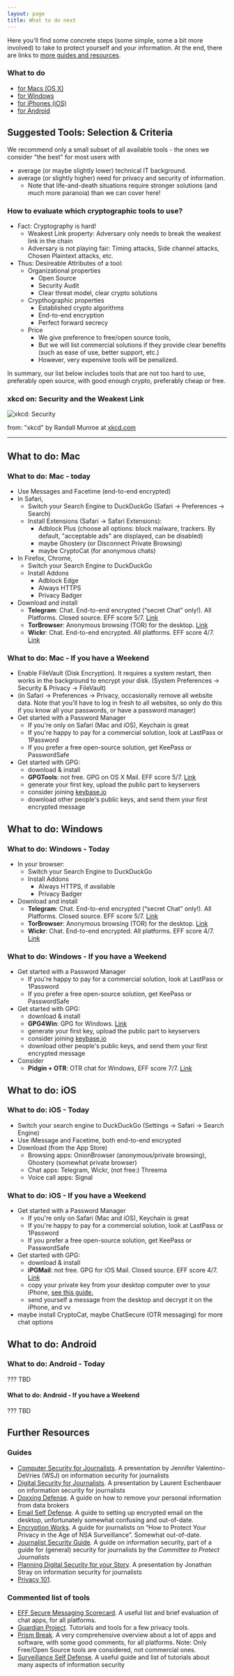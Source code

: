 ```yaml
---
layout: page
title: What to do next
---
```


Here you'll find some concrete steps (some simple, some a bit more involved) to take to protect yourself and your information. At the end, there are links to [more guides and resources](#further-links).

### What to do
- [for Macs (OS X)](#wtd-mac)
- [for Windows](#wtd-win)
- [for iPhones (iOS)](#wtd-ios)
- [for Android](#wtd-android)

## Suggested Tools: Selection & Criteria

We recommend only a small subset of all available tools - the ones we consider "the best" for most users with

- average (or maybe slightly lower) technical IT background.
- average (or slightly higher) need for privacy and security of information.
  - Note that life-and-death situations require stronger solutions (and much more paranoia) than we can cover here!

### How to evaluate which cryptographic tools to use?

- Fact: Cryptography is hard!
    - Weakest Link property: Adversary only needs to break the weakest link in the chain
    - Adversary is not playing fair: Timing attacks, Side channel attacks, Chosen Plaintext attacks, etc. 
- Thus: Desireable Attributes of a tool:
    - Organizational properties
        - Open Source
        - Security Audit
        - Clear threat model, clear crypto solutions
    - Crypthographic properties
        - Established crypto algorithms
        - End-to-end encryption
        - Perfect forward secrecy
    - Price
        - We give preference to free/open source tools,
        - But we will list commercial solutions if they provide clear benefits (such as ease of use, better support, etc.)
        - However, very expensive tools will be penalized.
        
In summary, our list below includes tools that are not too hard to use, preferably open source, with good enough crypto, preferably cheap or free.


### xkcd on: Security and the Weakest Link

![xkcd: Security](http://imgs.xkcd.com/comics/security.png)

from: "xkcd" by Randall Munroe at [xkcd.com](https://xkcd.com/538/)

---

## <a name="wtd-mac"></a> What to do: Mac

### What to do: Mac - today

- Use Messages and Facetime (end-to-end encrypted)
- In Safari,
    - Switch your Search Engine to DuckDuckGo (Safari -> Preferences -> Search)
    - Install Extensions (Safari -> Safari Extensions):
        - Adblock Plus (choose all options: block malware, trackers. By default, "acceptable ads" are displayed, can be disabled)
        - maybe Ghostery (or Disconnect Private Browsing)
        - maybe CryptoCat (for anonymous chats)
- In Firefox, Chrome,
    - Switch your Search Engine to DuckDuckGo
    - Install Addons
        - Adblock Edge
        - Always HTTPS
        - Privacy Badger
- Download and install
    - **Telegram**: Chat. End-to-end encrypted (“secret Chat” only!). All Platforms. Closed source. EFF score 5/7. [Link](https://telegram.org/)
    - **TorBrowser**: Anonymous browsing (TOR) for the desktop. [Link](https://www.torproject.org)
    - **Wickr**: Chat. End-to-end encrypted. All platforms. EFF score 4/7. [Link](https://wickr.com)

### What to do: Mac - If you have a Weekend

- Enable FileVault (Disk Encryption). It requires a system restart, then works in the background to encrypt your disk. (System Preferences -> Security & Privacy -> FileVault)
- (in Safari -> Preferences -> Privacy, occasionally remove all website data. Note that you'll have to log in fresh to all websites, so only do this if you know all your passwords, or have a password manager)
- Get started with a Password Manager
    - If you're only on Safari (Mac and iOS), Keychain is great
    - If you're happy to pay for a commercial solution, look at LastPass or 1Password
    - If you prefer a free open-source solution, get KeePass or PasswordSafe
- Get started with GPG:
    - download & install   
    - **GPGTools**: not free. GPG on OS X Mail. EFF score 5/7. [Link](https://gpgtools.org)
    - generate your first key, upload the public part to keyservers
    - consider joining [keybase.io](https://keybase.io)
    - download other people's public keys, and send them your first encrypted message

## <a name="wtd-win"></a> What to do: Windows

### What to do: Windows - Today

- In your browser:
    - Switch your Search Engine to DuckDuckGo
    - Install Addons
        - Always HTTPS, if available
        - Privacy Badger
- Download and install
    - **Telegram**: Chat. End-to-end encrypted (“secret Chat” only!). All Platforms. Closed source. EFF score 5/7. [Link](https://telegram.org/)
    - **TorBrowser**: Anonymous browsing (TOR) for the desktop. [Link](https://www.torproject.org)
    - **Wickr**: Chat. End-to-end encrypted. All platforms. EFF score 4/7. [Link](https://wickr.com)


### What to do: Windows - If you have a Weekend

- Get started with a Password Manager
    - If you're happy to pay for a commercial solution, look at LastPass or 1Password
    - If you prefer a free open-source solution, get KeePass or PasswordSafe
- Get started with GPG:
    - download & install   
    - **GPG4Win**: GPG for Windows. [Link](http://www.gpg4win.org/)    
    - generate your first key, upload the public part to keyservers
    - consider joining [keybase.io](https://keybase.io)
    - download other people's public keys, and send them your first encrypted message
- Consider 
    - **Pidgin + OTR**: OTR chat for Windows, EFF score 7/7. [Link](https://otr.cypherpunks.ca)

## <a name="wtd-ios"></a> What to do: iOS

### What to do: iOS - Today
- Switch your search engine to DuckDuckGo (Settings -> Safari -> Search Engine)
- Use iMessage and Facetime, both end-to-end encrypted
- Download (from the App Store)
    - Browsing apps: OnionBrowser (anonymous/private browsing), Ghostery (somewhat private browser)
    - Chat apps: Telegram, Wickr, (not free:) Threema
    - Voice call apps: Signal
  
  
### What to do: iOS - If you have a Weekend

- Get started with a Password Manager
    - If you're only on Safari (Mac and iOS), Keychain is great
    - If you're happy to pay for a commercial solution, look at LastPass or 1Password
    - If you prefer a free open-source solution, get KeePass or PasswordSafe
- Get started with GPG:
    - download & install   
    - **iPGMail**: not free. GPG for iOS Mail. Closed source. EFF score 4/7. [Link](https://ipgmail.com/)
    - copy your private key from your desktop computer over to your iPhone, [see this guide.](https://ipgmail.com/guide/)
    - send yourself a message from the desktop and decrypt it on the iPhone, and vv
- maybe install CryptoCat, maybe ChatSecure (OTR messaging) for more chat options


## <a name="wtd-android"></a> What to do: Android

### What to do: Android - Today

??? TBD

#### What to do: Android - If you have a Weekend

??? TBD

## <a name="further-links"></a> Further Resources

### Guides

* [Computer Security for Journalists](https://docs.google.com/file/d/0B2HGtAJEbG8PdzVPdHcwekI2V2M/edit?pli=1). A presentation by Jennifer Valentino-DeVries (WSJ) on information security for journalists
* [Digital Security for Journalists](http://www.slideshare.net/eschnou/digital-security-forjournalists). A presentation by Laurent Eschenbauer on information security for journalists
* [Doxxing Defense](http://www.computerworld.com/article/2849263/doxxing-defense-remove-your-personal-info-from-data-brokers.html#tk.cwfb). A guide on how to remove your personal information from data brokers
* [Email Self Defense](https://emailselfdefense.fsf.org/en/). A guide to setting up encrypted email on the desktop, unfortunately somewhat confusing and out-of-date.
* [Encryption Works](https://freedom.press//encryption-works). A guide for journalists on “How to Protect Your Privacy in the Age of NSA Surveillance”. Somewhat out-of-date.
* [Journalist Security Guide](https://cpj.org/reports/2012/04/information-security.php). A guide on information security, part of a guide for (general) security for journalists by the *Committee to Protect Journalists*
* [Planning Digital Security for your Story](http://www.scribd.com/doc/209968137/Threat-Modeling-Planning-Digital-Security-for-your-Story). A presentation by Jonathan Stray on information security for journalists
* [Privacy 101](https://www.privacyinternational.org/resources/privacy-101). 

### Commented list of tools

* [EFF Secure Messaging Scorecard](https://www.eff.org/secure-messaging-scorecard). A useful list and brief evaluation of chat apps, for all platforms.
* [Guardian Project](https://guardianproject.info/howto/). Tutorials and tools for a few privacy tools.
* [Prism Break](http://prism-break.org/en/all/). A very comprehensive overview about a lot of apps and software, with some good comments, for all platforms. Note: Only Free/Open Source tools are considered, not commercial ones.
* [Surveillance Self Defense](https://ssd.eff.org/en/index). A useful guide and list of tutorials about many aspects of information security